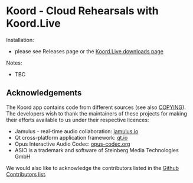 # Koord - Cloud Rehearsals with Koord.Live

Installation:
- please see Releases page or the [Koord.Live downloads page](https://koord.live/downloads)

Notes:
- TBC

## Acknowledgements

The Koord app contains code from different sources (see also [COPYING](COPYING)). The developers wish
to thank the maintainers of these projects for making their efforts available to us under their respective licences:

*   Jamulus - real-time audio collaboration: [jamulus.io](https://jamulus.io)
*   Qt cross-platform application framework: [qt.io](https://www.qt.io)
*   Opus Interactive Audio Codec: [opus-codec.org](https://www.opus-codec.org/)
*   ASIO is a trademark and software of Steinberg Media Technologies GmbH

We would also like to acknowledge the contributors listed in the
[Github Contributors list](https://github.com/jamulussoftware/jamulus/graphs/contributors).

